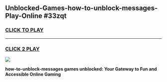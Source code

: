 
## Unblocked-Games-how-to-unblock-messages-Play-Online #33zqt
<h3>
<a href="https://news.freeplayer.one?title=how-to-unblock-messages&ref=3">CLICK TO PLAY</a></h3>
<hr>

<h3>
<a href="https://news.freeplayer.one?title=how-to-unblock-messages&ref=3">CLICK 2 PLAY</a>
  
</h3>

<a href="https://news.freeplayer.one?title=how-to-unblock-messages&ref=3"><img src="https://clearcache.store/games.png"></a>


**how-to-unblock-messages games unblocked: Your Gateway to Fun and Accessible Online Gaming**
